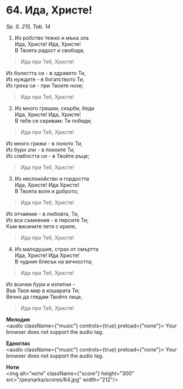 # 64. Ида, Христе!

_Sp. S. 215, Tab. 14_

1. Из робство тежко и мъка зла  
Ида, Христе! Ида, Христе!  
В Твоята радост и свобода;  

> Ида при Теб, Христе!

Из болестта си - в здравето Ти,  
Из нуждите - в богатството Ти,  
Из греха си - при Твоите нозе;  

> Ида при Теб, Христе!  

2. Из много грешки, скърби, беди  
Ида, Христе! Ида, Христе!  
В тебе се скривам: Ти победи;  

> Ида при Теб, Христе!

Из много грижи - в лоното Ти,  
Из бури зли - в покоите Ти,  
Из слабостта си - в Твойте ръце;  

> Ида при Теб, Христе!

3. Из неспокойство и гордостта  
Ида, Христе! Ида Христе!  
В Твоята воля и доброто;  

> Ида при Теб, Христе!

Из отчаяние - в любовта, Ти,  
Из вси съмнения - в персите Ти;  
Към висините летя с криле,  

> Ида при Теб, Христе!

4. Из малодушие, страх от смъртта  
Ида, Христе! Ида Христе!  
В чудния блясък на вечността;  

> Ида при Теб, Христе!

Из всички бури и изпитни -  
Във Твоя мир в кошарата Ти;  
Вечно да гледам Твойто лице,  

> Ида при Теб, Христе!

**Мелодия**  
<audio className={"music"} controls={true} preload={"none"}>
    <source src="/pesnarka/mp3/64.mp3" type="audio/mpeg"/>
    Your browser does not support the audio tag.
</audio>

**Едноглас**  
<audio className={"music"} controls={true} preload={"none"}>
    <source src="/pesnarka/transp/64.mp3" type="audio/mpeg"/>
    Your browser does not support the audio tag.
</audio>

**Ноти**  
<img alt="ноти" className={"score"} height="300" src="/pesnarka/scores/64.jpg" width="212"/>
